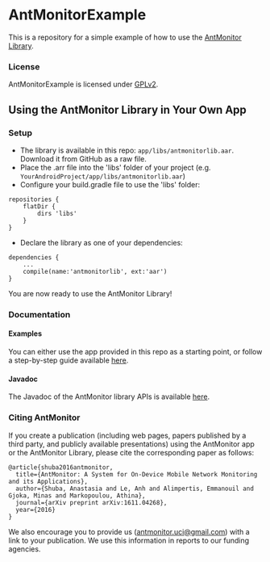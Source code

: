 # AntMonitorExample
This is a repository for a simple example of how to use the [AntMonitor
Library](https://github.com/UCI-Networking-Group/AntMonitor).

### License
AntMonitorExample is licensed under
[GPLv2](https://www.gnu.org/licenses/old-licenses/gpl-2.0.html).

## Using the AntMonitor Library in Your Own App
### Setup
* The library is available in this repo: `app/libs/antmonitorlib.aar`.
Download it from GitHub as a raw file.
* Place the .arr file into the 'libs' folder of your project
(e.g. `YourAndroidProject/app/libs/antmonitorlib.aar`)
* Configure your build.gradle file to use the 'libs' folder:

```
repositories {
    flatDir {
        dirs 'libs'
    }
}
```

* Declare the library as one of your dependencies:
```
dependencies {
    ...
    compile(name:'antmonitorlib', ext:'aar')
}
```
You are now ready to use the AntMonitor Library!

### Documentation
#### Examples
You can either use the app provided in this repo as a starting point,
or follow a step-by-step guide available
[here](https://uci-networking-group.github.io/AntMonitorExample).

#### Javadoc
The Javadoc of the AntMonitor library APIs is available
[here](https://uci-networking-group.github.io/AntMonitorExample).

### Citing AntMonitor
If you create a publication (including web pages, papers published by a
third party, and publicly available presentations) using the AntMonitor
app or the AntMonitor Library, please cite the corresponding paper as
follows:

```
@article{shuba2016antmonitor,
  title={AntMonitor: A System for On-Device Mobile Network Monitoring and its Applications},
  author={Shuba, Anastasia and Le, Anh and Alimpertis, Emmanouil and Gjoka, Minas and Markopoulou, Athina},
  journal={arXiv preprint arXiv:1611.04268},
  year={2016}
}
```

We also encourage you to provide us (<antmonitor.uci@gmail.com>) with a
link to your publication. We use this information in reports to our
funding agencies.